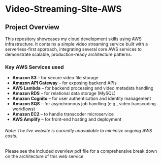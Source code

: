 # Video-Streaming-SIte-AWS

## Project Overview
This repository showcases my cloud development skills using AWS infrastructure. It contains a simple video streaming service built with a serverless-first approach, integrating several core AWS services to demonstrate scalable, production-ready architecture patterns.

### Key AWS Services used
- **Amazon S3** – for secure video file storage  
- **Amazon API Gateway** – for exposing backend APIs  
- **AWS Lambda** – for backend processing and video metadata handling  
- **Amazon RDS** – for relational data storage (MySQL)  
- **Amazon Cognito** – for user authentication and identity management  
- **Amazon SQS** – for asynchronous job handling (e.g., video transcoding workflows)  
- **Amazon EC2** – to handle transcoder microservice  
- **AWS Amplify** – for front-end hosting and deployment

###### Note: The live website is currently unavailable to minimize ongoing AWS costs.
Please see the included overview pdf file for a comprehensive break down on the architecture of this web service